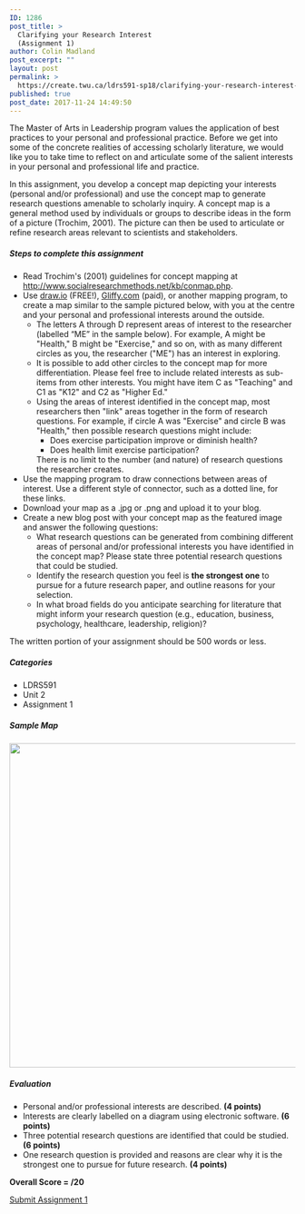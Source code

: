 ```yaml
---
ID: 1286
post_title: >
  Clarifying your Research Interest
  (Assignment 1)
author: Colin Madland
post_excerpt: ""
layout: post
permalink: >
  https://create.twu.ca/ldrs591-sp18/clarifying-your-research-interest-2/
published: true
post_date: 2017-11-24 14:49:50
---
```

The Master of Arts in Leadership program values the application of best practices to your personal and professional practice. Before we get into some of the concrete realities of accessing scholarly literature, we would like you to take time to reflect on and articulate some of the salient interests in your personal and professional life and practice.

In this assignment, you develop a concept map depicting your interests (personal and/or professional) and use the concept map to generate research questions amenable to scholarly inquiry. A concept map is a general method used by individuals or groups to describe ideas in the form of a picture (Trochim, 2001). The picture can then be used to articulate or refine research areas relevant to scientists and stakeholders.

<h5>Steps to complete this assignment</h5>

<ul>
    <li>Read Trochim's (2001) guidelines for concept mapping at <a href="http://www.socialresearchmethods.net/kb/conmap.htm">http://www.socialresearchmethods.net/kb/conmap.php</a>.</li>
    <li>Use <a href="https://www.draw.io/">draw.io</a> (FREE!), <a href="https://www.gliffy.com/">Gliffy.com</a> (paid), or another mapping program, to create a map similar to the sample pictured below, with you at the centre and your personal and professional interests around the outside.
<ul>
    <li>The letters A through D represent areas of interest to the researcher (labelled “ME” in the sample below). For example, A might be "Health," B might be "Exercise," and so on, with as many different circles as you, the researcher ("ME") has an interest in exploring.</li>
    <li>It is possible to add other circles to the concept map for more differentiation. Please feel free to include related interests as sub-items from other interests. You might have item C as "Teaching" and C1 as "K12" and C2 as "Higher Ed."</li>
    <li>Using the areas of interest identified in the concept map, most researchers then "link" areas together in the form of research questions. For example, if circle A was "Exercise" and circle B was "Health," then possible research questions might include:
<ul>
    <li>Does exercise participation improve or diminish health?</li>
    <li>Does health limit exercise participation?</li>
</ul>
There is no limit to the number (and nature) of research questions the researcher creates.</li>
</ul>
</li>
    <li>Use the mapping program to draw connections between areas of interest. Use a different style of connector, such as a dotted line, for these links.</li>
    <li>Download your map as a .jpg or .png and upload it to your blog.</li>
    <li>Create a new blog post with your concept map as the featured image and answer the following questions:
<ul>
    <li>What research questions can be generated from combining different areas of personal and/or professional interests you have identified in the concept map? Please state three potential research questions that could be studied.</li>
    <li>Identify the research question you feel is <strong>the strongest one</strong> to pursue for a future research paper, and outline reasons for your selection.</li>
    <li>In what broad fields do you anticipate searching for literature that might inform your research question (e.g., education, business, psychology, healthcare, leadership, religion)?</li>
</ul>
</li>
</ul>

The written portion of your assignment should be 500 words or less.

<h5>Categories</h5>

<ul>
    <li>LDRS591</li>
    <li>Unit 2</li>
    <li>Assignment 1</li>
</ul>

<h5>Sample Map</h5>

<img class="aligncenter size-full wp-image-2021" src="http://create.twu.ca/ldrs591-sp18/files/2017/11/Research-Interest-Concept-Map.png" alt="" width="561" height="571" />

<h5>Evaluation</h5>

<ul>
    <li>Personal and/or professional interests are described. <strong>(4 points)</strong></li>
    <li>Interests are clearly labelled on a diagram using electronic software. <strong>(6 points)</strong></li>
    <li>Three potential research questions are identified that could be studied. <strong>(6 points)</strong></li>
    <li>One research question is provided and reasons are clear why it is the strongest one to pursue for future research. <strong>(4 points)</strong></li>
</ul>

<strong>Overall Score = /20</strong>

<!--themify_builder_static--><a href="https://create.twu.ca/ldrs591-sp18/lessons/clarifying-your-research-interest/" > Submit Assignment 1 </a><!--/themify_builder_static-->